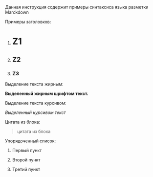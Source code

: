 Данная инструкция содержит примеры синтаксиса языка разметки Marckdown

Примеры заголовков:

1. # Z1

2. ## Z2

3. ### Z3

Выделение текста жирным:

**Выделенный жирным шрифтом текст.**

Выделение текста курсивом:

*Выделенный курсивом текст*

Цитата из блока:

> цитата из блока

Упорядоченный список:

1. Первый пункт

2. Второй пункт

3. Третий пункт